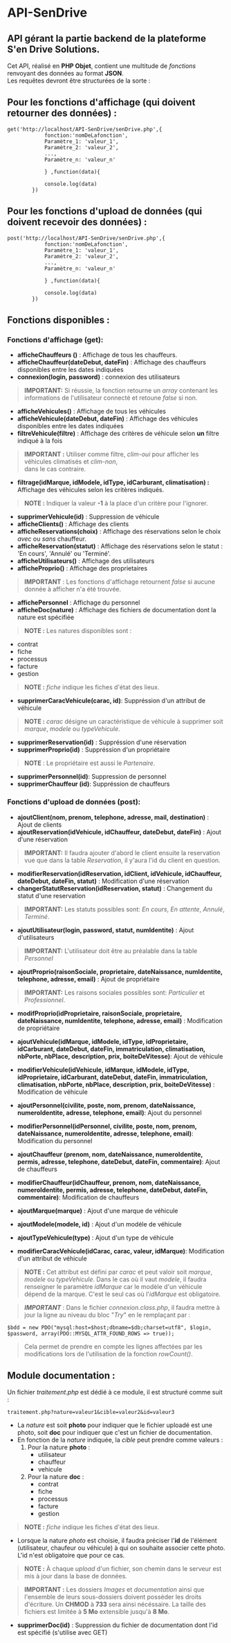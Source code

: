# API-SenDrive
API gérant la partie backend de la plateforme S'en Drive Solutions.
------------------------------------------------------------------
Cet API, réalisé en __PHP Objet__, contient une multitude de *fonctions* renvoyant des données au format __JSON__.  
Les requêtes devront être structurées de la sorte :  
## Pour les fonctions d'affichage (qui doivent retourner des données) :  

	get('http://localhost/API-SenDrive/senDrive.php',{  
                fonction:'nomDeLafonction',  
                Paramètre_1: 'valeur_1',  
                Paramètre_2: 'valeur_2',  
                ...,  
                Paramètre_n: 'valeur_n'  
                
                } ,function(data){  
                
                console.log(data)  
            })  
  
## Pour les fonctions d'upload de données (qui doivent recevoir des données) :  

	post('http://localhost/API-SenDrive/senDrive.php',{
                fonction:'nomDeLafonction',
                Paramètre_1: 'valeur_1',
                Paramètre_2: 'valeur_2',
                ...,
                Paramètre_n: 'valeur_n'
                
                } ,function(data){
                
                console.log(data)
            })
  
  
## Fonctions disponibles :  
### Fonctions d'affichage (get):  
* __afficheChauffeurs ()__ : Affichage de tous les chauffeurs.     
* __afficheChauffeur(dateDebut, dateFin)__ : Affichage des chauffeurs disponibles entre les dates indiquées  
* __connexion(login, password)__ : connexion des utilisateurs  
> __IMPORTANT:__ Si réussie, la fonction retourne un *array* contenant les informations de l'utilisateur connecté et retoune *false* si non.  
* __afficheVehicules()__ : Affichage de tous les véhicules
* __afficheVehicule(dateDebut, dateFin)__ : Affichage des véhicules disponibles entre les dates indiquées  
* __filtreVehicule(filtre)__ : Affichage des critères de véhicule selon __un__ filtre indiqué à la fois    
> __IMPORTANT :__ Utiliser comme filtre, *clim-oui* pour afficher les véhicules climatisés et *clim-non*,  
dans le cas contraire.  
* __filtrage(idMarque, idModele, idType, idCarburant, climatisation) :__  Affichage des véhicules selon les critères indiqués.  
> __NOTE :__ Indiquer la valeur __-1__ à la place d'un critère pour l'ignorer.  
* __supprimerVehicule(id)__ : Suppression de véhicule  
* __afficheClients()__ : Affichage des clients  
* __afficheReservations(choix)__ : Affichage des réservations selon le choix *avec* ou *sans* chauffeur.  
* __afficheReservation(statut)__ : Affichage des réservations selon le statut : 'En cours', 'Annulé' ou 'Terminé'.    
* __afficheUtilisateurs()__ : Affichage des utilisateurs  
* __afficheProprio()__ : Affichage des proprietaires
  
> __IMPORTANT__ : Les fonctions d'affichage retournent *false* si aucune donnée à afficher n'a été trouvée.    
* __affichePersonnel__ : Affichage du personnel   
* __afficheDoc(nature)__ : Affichage des fichiers de documentation dont la nature est spécifiée  
> __NOTE :__ Les natures disponibles sont :  
* contrat    
* fiche  
* processus  
* facture  
* gestion  
> __NOTE :__ *fiche* indique les fiches d'état des lieux.  
* __supprimerCaracVehicule(carac, id)__: Suppréssion d'un attribut de véhicule  
> __NOTE :__ *carac* désigne un caractéristique de véhicule à supprimer soit *marque*, *modele* ou *typeVehicule*.  
* __supprimerReservation(id)__ : Suppréssion d'une réservation  
* __supprimerProprio(id)__ : Suppréssion d'un propriétaire  
> __NOTE__ : Le propriétaire est aussi le *Partenaire*.  
* __supprimerPersonnel(id)__: Suppression de personnel  
* __supprimerChauffeur (id)__: Suppréssion de chauffeurs  

  
### Fonctions d'upload de données (post):    
* __ajoutClient(nom, prenom, telephone, adresse, mail, destination)__ : Ajout de clients    
* __ajoutReservation(idVehicule, idChauffeur, dateDebut, dateFin)__ : Ajout d'une réservation   
> __IMPORTANT:__ Il faudra ajouter d'abord le client ensuite la reservation vue que dans la table *Reservation*, il y'aura l'id du client en question.
* __modifierReservation(idReservation, idClient, idVehicule, idChauffeur, dateDebut, dateFin, statut)__ : Modification d'une réservation   
* __changerStatutReservation(idReservation, statut)__ : Changement du statut d'une reservation    
> __IMPORTANT:__ Les statuts possibles sont: *En cours*, *En attente*, *Annulé*, *Terminé*.      
* __ajoutUtilisateur(login, password, statut, numIdentite)__ : Ajout d'utilisateurs   
> __IMPORTANT:__ L'utilisateur doit être au préalable dans la table *Personnel*   
* __ajoutProprio(raisonSociale, proprietaire, dateNaissance, numIdentite, telephone, adresse, email)__ : Ajout de propriétaire  
> __IMPORTANT:__ Les raisons sociales possibles sont: *Particulier* et  *Professionnel*. 
* __modifProprio(idProprietaire, raisonSociale, proprietaire, dateNaissance, numIdentite, telephone, adresse, email)__ : Modification de propriétaire  
* __ajoutVehicule(idMarque, idModele, idType, idProprietaire, idCarburant, dateDebut, dateFin, immatriculation, climatisation, nbPorte, nbPlace, description, prix, boiteDeVitesse)__: Ajout de véhicule  
* __modifierVehicule(idVehicule, idMarque, idModele, idType, idProprietaire, idCarburant, dateDebut, dateFin, immatriculation, climatisation, nbPorte, nbPlace, description, prix, boiteDeVitesse)__ : Modification de véhicule    
* __ajoutPersonnel(civilite, poste, nom, prenom, dateNaissance, numeroIdentite, adresse, telephone, email)__: Ajout du personnel  
* __modifierPersonnel(idPersonnel, civilite, poste, nom, prenom, dateNaissance, numeroIdentite, adresse, telephone, email)__: Modification du personnel  

* __ajoutChauffeur (prenom, nom, dateNaissance, numeroIdentite, permis, adresse, telephone, dateDebut, dateFin, commentaire)__: Ajout de chauffeurs  
* __modifierChauffeur(idChauffeur, prenom, nom, dateNaissance, numeroIdentite, permis, adresse, telephone, dateDebut, dateFin, commentaire)__: Modification de chauffeurs  
* __ajoutMarque(marque)__ : Ajout d'une marque de véhicule  
* __ajoutModele(modele, id)__ : Ajout d'un modéle de véhicule  
* __ajoutTypeVehicule(type)__ : Ajout d'un type de véhicule  
* __modifierCaracVehicule(idCarac, carac, valeur, idMarque)__: Modification d'un attribut de véhicule
> __NOTE :__ Cet attribut est défini par *carac* et peut valoir soit *marque*, *modele* ou *typeVehicule*. Dans le cas où il vaut *modele*, il faudra renseigner le paramètre *idMarque* car le modèle d'un véhicule dépend de la marque. C'est le seul cas où l'*idMarque* est obligatoire.  

  
> __*IMPORTANT*__ : Dans le fichier *connexion.class.php*, il faudra mettre à jour la ligne au niveau du bloc "*Try*" en le remplaçant par :  

    $bdd = new PDO("mysql:host=$host;dbname=$db;charset=utf8", $login, $password, array(PDO::MYSQL_ATTR_FOUND_ROWS => true));  
  
> Cela permet de prendre en compte les lignes affectées par les modifications lors de l'utilisation de la fonction *rowCount()*.  
  
## Module documentation :  
Un fichier *traitement.php* est dédié à ce module, il est structuré comme suit :  

    traitement.php?nature=valeur1&cible=valeur2&id=valeur3  
  
* La *nature* est soit __photo__ pour indiquer que le fichier uploadé est une photo, soit __doc__ pour indiquer que c'est un fichier de documentation.
* En fonction de la *nature* indiquée, la *cible* peut prendre comme valeurs :  
    1. Pour la nature __photo__ :
        * utilisateur  
        * chauffeur  
        * vehicule
    2. Pour la nature __doc__ :
        * contrat  
        * fiche  
        * processus
        * facture  
        * gestion  
> __NOTE :__ *fiche* indique les fiches d'état des lieux.  
* Lorsque la nature *photo* est choisie, il faudra préciser l'__id__ de l'élément (utilisateur, chaufeur ou véhicule) à qui on souhaite associer cette photo. L'id n'est obligatoire que pour ce cas.  
> __NOTE :__ À chaque *upload* d'un fichier, son chemin dans le serveur est mis à jour dans la base de données.  
  
> __IMPORTANT :__ Les dossiers *Images* et *documentation* ainsi que l'ensemble de leurs sous-dossiers doivent posséder les droits d'écriture. Un __CHMOD__ à __733__ sera ainsi nécéssaire. La taille des fichiers est limitée à __5 Mo__ extensible jusqu'à __8 Mo__.  
* __supprimerDoc(id)__ : Suppression du fichier de documentation dont l'id est spécifié (s'utilise avec GET)    



